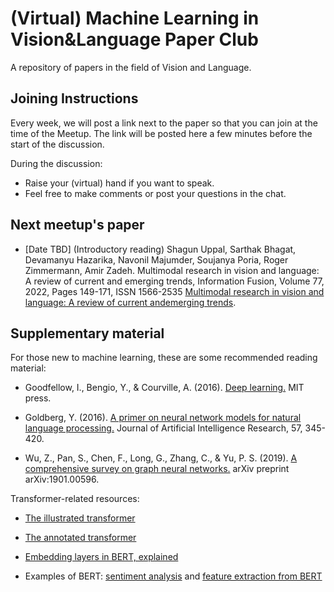 # (Virtual) Machine Learning in Vision&Language Paper Club
A repository of papers in the field of Vision and Language.

## Joining Instructions ##
Every week, we will post a link next to the paper so that you can join at the time of the Meetup. The link will be posted here a few minutes before the start of the discussion.

During the discussion:
- Raise your (virtual) hand if you want to speak.
- Feel free to make comments or post your questions in the chat.

## Next meetup's paper ##

- [Date TBD] (Introductory reading) Shagun Uppal, Sarthak Bhagat, Devamanyu Hazarika, Navonil Majumder, Soujanya Poria, Roger Zimmermann, Amir Zadeh. Multimodal research in vision and language: A review of current and emerging trends, Information Fusion, Volume 77, 2022, Pages 149-171, ISSN 1566-2535 [Multimodal research in vision and language: A review of current andemerging trends](https://www.sciencedirect.com/science/article/pii/S1566253521001512). 

## Supplementary material ##

For those new to machine learning, these are some recommended reading material:

- Goodfellow, I., Bengio, Y., & Courville, A. (2016). [Deep learning.](http://www.deeplearningbook.org/) MIT press.

- Goldberg, Y. (2016). [A primer on neural network models for natural language processing.](http://u.cs.biu.ac.il/~yogo/nnlp.pdf) Journal of Artificial Intelligence Research, 57, 345-420.

- Wu, Z., Pan, S., Chen, F., Long, G., Zhang, C., & Yu, P. S. (2019). [A comprehensive survey on graph neural networks.](https://arxiv.org/pdf/1901.00596.pdf) arXiv preprint arXiv:1901.00596.

Transformer-related resources:

- [The illustrated transformer](http://jalammar.github.io/illustrated-transformer/)

- [The annotated transformer](http://nlp.seas.harvard.edu/2018/04/03/attention.html#attention)

- [Embedding layers in BERT, explained](https://medium.com/@_init_/why-bert-has-3-embedding-layers-and-their-implementation-details-9c261108e28a)

- Examples of BERT: [sentiment analysis](https://github.com/google-research/bert/blob/master/predicting_movie_reviews_with_bert_on_tf_hub.ipynb) and [feature extraction from BERT](https://towardsdatascience.com/nlp-extract-contextualized-word-embeddings-from-bert-keras-tf-67ef29f60a7b)

